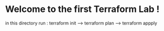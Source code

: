 # Welcome to the first Terraform Lab !

in this directory run :
terraform init --> terraform plan --> terraform appply